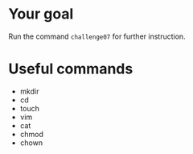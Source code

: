 

# Your goal
Run the command `challenge07` for further instruction.


# Useful commands
- mkdir
- cd
- touch
- vim
- cat 
- chmod
- chown
